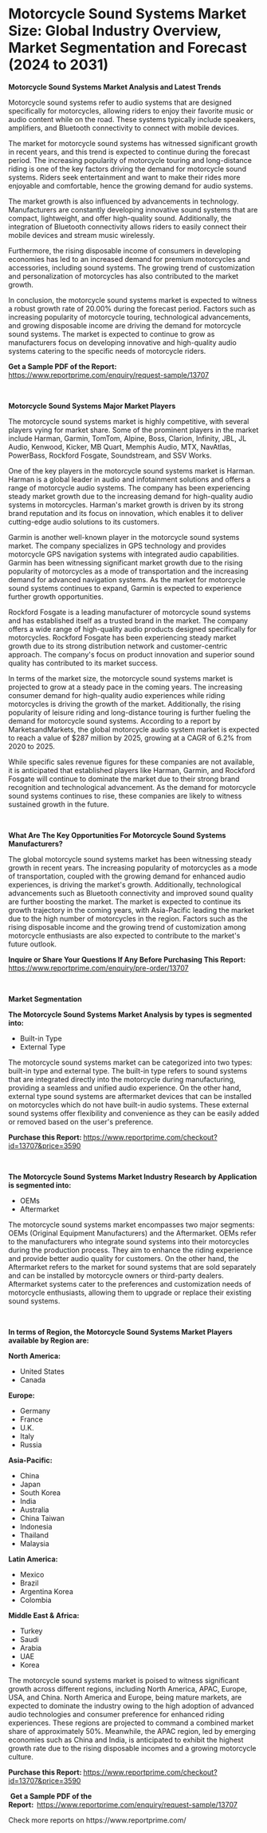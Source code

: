 <p><h1>Motorcycle Sound Systems Market Size: Global Industry Overview, Market Segmentation and Forecast (2024 to 2031)</h1></p><p><strong>Motorcycle Sound Systems Market Analysis and Latest Trends</strong></p>
<p><p>Motorcycle sound systems refer to audio systems that are designed specifically for motorcycles, allowing riders to enjoy their favorite music or audio content while on the road. These systems typically include speakers, amplifiers, and Bluetooth connectivity to connect with mobile devices.</p><p>The market for motorcycle sound systems has witnessed significant growth in recent years, and this trend is expected to continue during the forecast period. The increasing popularity of motorcycle touring and long-distance riding is one of the key factors driving the demand for motorcycle sound systems. Riders seek entertainment and want to make their rides more enjoyable and comfortable, hence the growing demand for audio systems.</p><p>The market growth is also influenced by advancements in technology. Manufacturers are constantly developing innovative sound systems that are compact, lightweight, and offer high-quality sound. Additionally, the integration of Bluetooth connectivity allows riders to easily connect their mobile devices and stream music wirelessly.</p><p>Furthermore, the rising disposable income of consumers in developing economies has led to an increased demand for premium motorcycles and accessories, including sound systems. The growing trend of customization and personalization of motorcycles has also contributed to the market growth.</p><p>In conclusion, the motorcycle sound systems market is expected to witness a robust growth rate of 20.00% during the forecast period. Factors such as increasing popularity of motorcycle touring, technological advancements, and growing disposable income are driving the demand for motorcycle sound systems. The market is expected to continue to grow as manufacturers focus on developing innovative and high-quality audio systems catering to the specific needs of motorcycle riders.</p></p>
<p><strong>Get a Sample PDF of the Report:&nbsp;</strong> <a href="https://www.reportprime.com/enquiry/request-sample/13707">https://www.reportprime.com/enquiry/request-sample/13707</a></p>
<p>&nbsp;</p>
<p><strong>Motorcycle Sound Systems Major Market Players</strong></p>
<p><p>The motorcycle sound systems market is highly competitive, with several players vying for market share. Some of the prominent players in the market include Harman, Garmin, TomTom, Alpine, Boss, Clarion, Infinity, JBL, JL Audio, Kenwood, Kicker, MB Quart, Memphis Audio, MTX, NavAtlas, PowerBass, Rockford Fosgate, Soundstream, and SSV Works.</p><p>One of the key players in the motorcycle sound systems market is Harman. Harman is a global leader in audio and infotainment solutions and offers a range of motorcycle audio systems. The company has been experiencing steady market growth due to the increasing demand for high-quality audio systems in motorcycles. Harman's market growth is driven by its strong brand reputation and its focus on innovation, which enables it to deliver cutting-edge audio solutions to its customers. </p><p>Garmin is another well-known player in the motorcycle sound systems market. The company specializes in GPS technology and provides motorcycle GPS navigation systems with integrated audio capabilities. Garmin has been witnessing significant market growth due to the rising popularity of motorcycles as a mode of transportation and the increasing demand for advanced navigation systems. As the market for motorcycle sound systems continues to expand, Garmin is expected to experience further growth opportunities.</p><p>Rockford Fosgate is a leading manufacturer of motorcycle sound systems and has established itself as a trusted brand in the market. The company offers a wide range of high-quality audio products designed specifically for motorcycles. Rockford Fosgate has been experiencing steady market growth due to its strong distribution network and customer-centric approach. The company's focus on product innovation and superior sound quality has contributed to its market success.</p><p>In terms of the market size, the motorcycle sound systems market is projected to grow at a steady pace in the coming years. The increasing consumer demand for high-quality audio experiences while riding motorcycles is driving the growth of the market. Additionally, the rising popularity of leisure riding and long-distance touring is further fueling the demand for motorcycle sound systems. According to a report by MarketsandMarkets, the global motorcycle audio system market is expected to reach a value of $287 million by 2025, growing at a CAGR of 6.2% from 2020 to 2025.</p><p>While specific sales revenue figures for these companies are not available, it is anticipated that established players like Harman, Garmin, and Rockford Fosgate will continue to dominate the market due to their strong brand recognition and technological advancement. As the demand for motorcycle sound systems continues to rise, these companies are likely to witness sustained growth in the future.</p></p>
<p>&nbsp;</p>
<p><strong>What Are The Key Opportunities For Motorcycle Sound Systems Manufacturers?</strong></p>
<p><p>The global motorcycle sound systems market has been witnessing steady growth in recent years. The increasing popularity of motorcycles as a mode of transportation, coupled with the growing demand for enhanced audio experiences, is driving the market's growth. Additionally, technological advancements such as Bluetooth connectivity and improved sound quality are further boosting the market. The market is expected to continue its growth trajectory in the coming years, with Asia-Pacific leading the market due to the high number of motorcycles in the region. Factors such as the rising disposable income and the growing trend of customization among motorcycle enthusiasts are also expected to contribute to the market's future outlook.</p></p>
<p><strong>Inquire or Share Your Questions If Any Before Purchasing This Report:</strong> <a href="https://www.reportprime.com/enquiry/pre-order/13707">https://www.reportprime.com/enquiry/pre-order/13707</a></p>
<p>&nbsp;</p>
<p><strong>Market Segmentation</strong></p>
<p><strong>The Motorcycle Sound Systems Market Analysis by types is segmented into:</strong></p>
<p><ul><li>Built-in Type</li><li>External Type</li></ul></p>
<p><p>The motorcycle sound systems market can be categorized into two types: built-in type and external type. The built-in type refers to sound systems that are integrated directly into the motorcycle during manufacturing, providing a seamless and unified audio experience. On the other hand, external type sound systems are aftermarket devices that can be installed on motorcycles which do not have built-in audio systems. These external sound systems offer flexibility and convenience as they can be easily added or removed based on the user's preference.</p></p>
<p><strong>Purchase this Report:&nbsp;</strong><a href="https://www.reportprime.com/checkout?id=13707&price=3590">https://www.reportprime.com/checkout?id=13707&price=3590</a></p>
<p>&nbsp;</p>
<p><strong>The Motorcycle Sound Systems Market Industry Research by Application is segmented into:</strong></p>
<p><ul><li>OEMs</li><li>Aftermarket</li></ul></p>
<p><p>The motorcycle sound systems market encompasses two major segments: OEMs (Original Equipment Manufacturers) and the Aftermarket. OEMs refer to the manufacturers who integrate sound systems into their motorcycles during the production process. They aim to enhance the riding experience and provide better audio quality for customers. On the other hand, the Aftermarket refers to the market for sound systems that are sold separately and can be installed by motorcycle owners or third-party dealers. Aftermarket systems cater to the preferences and customization needs of motorcycle enthusiasts, allowing them to upgrade or replace their existing sound systems.</p></p>
<p>&nbsp;</p>
<p><strong>In terms of Region, the Motorcycle Sound Systems Market Players available by Region are:</strong></p>
<p>
    <p> <strong> North America: </strong>
        <ul>
            <li>United States</li>
            <li>Canada</li>
        </ul>
        </p> 
    <p> <strong> Europe: </strong>
        <ul>
            <li>Germany</li>
            <li>France</li>
            <li>U.K.</li>
            <li>Italy</li>
            <li>Russia</li>
        </ul>
        </p> 
    <p> <strong> Asia-Pacific: </strong>
        <ul>
            <li>China</li>
            <li>Japan</li>
            <li>South Korea</li>
            <li>India</li>
            <li>Australia</li>
            <li>China Taiwan</li>
            <li>Indonesia</li>
            <li>Thailand</li>
            <li>Malaysia</li>
        </ul>
        </p> 
    <p> <strong> Latin America: </strong>
        <ul>
            <li>Mexico</li>
            <li>Brazil</li>
            <li>Argentina Korea</li>
            <li>Colombia</li>
        </ul>
        </p> 
    <p> <strong> Middle East & Africa: </strong>
        <ul>
            <li>Turkey</li>
            <li>Saudi</li>
            <li>Arabia</li>
            <li>UAE</li>
            <li>Korea</li>
        </ul>
    </p>
    </p>
<p><p>The motorcycle sound systems market is poised to witness significant growth across different regions, including North America, APAC, Europe, USA, and China. North America and Europe, being mature markets, are expected to dominate the industry owing to the high adoption of advanced audio technologies and consumer preference for enhanced riding experiences. These regions are projected to command a combined market share of approximately 50%. Meanwhile, the APAC region, led by emerging economies such as China and India, is anticipated to exhibit the highest growth rate due to the rising disposable incomes and a growing motorcycle culture.</p></p>
<p><strong>Purchase this Report: </strong><a href="https://www.reportprime.com/checkout?id=13707&price=3590">https://www.reportprime.com/checkout?id=13707&price=3590</a></p>
<p>&nbsp;<strong>Get a Sample PDF of the Report:&nbsp;&nbsp;</strong><a href="https://www.reportprime.com/enquiry/request-sample/13707">https://www.reportprime.com/enquiry/request-sample/13707</a></p>
<p><strong></strong></p>
<p>Check more reports on https://www.reportprime.com/</p>